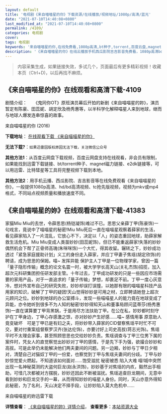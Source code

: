 ```yaml
---
layout: default
title: '电视剧《来自喵喵星的你》下载资源/在线播放/视频地址/1080p/高清/蓝光'
date: "2021-07-10T14:40:08+0800"
last_modified_at: "2021-07-10T14:40:08+0800"
permalink: /4109/
categories: 电视剧
cover:
tags: 电视剧
keywords: '来自喵喵星的你,在线免费看,1080p高清,bt种子,torrent,百度云盘,magnet,磁力链,迅雷下载资源'
description: '《来自喵喵星的你》在线云播放手机西瓜影院吉吉影音免费看，1080p高清bd/hd未删减完整版和tc抢先枪版，mkv/mp4格式，附带bt/torrent种子、magnet/磁力链、百度云盘、网盘资源迅雷下载链接'
---
```


>内容采集生成，如果链接失效，多试几个，页面最后有更多精彩视频！收藏本页（Ctrl+D)，以后再找不麻烦。


## 《来自喵喵星的你》在线观看和高清下载-4109

剧情介绍：　　《鬼同你OT》原班演员幕后开拍的新剧《来自喵喵星的妳》，演员暂定有陈豪、田蕊妮、胡定欣及杨秀惠等，以半科学化解释喵星人来到地球，继而与地球人爆发连串惊喜的故事。


来自喵喵星的你 (2016)

**下载地址**： [在线观看下载 《来自喵喵星的你》](https://www.btbtdy.me/btdy/dy8400.html) 


**无法下载?**：`如果迅雷因版权原因无法下载，关注微信公众号 `

**其他方法1**：从百度云网盘下载视频，百度云网盘支持在线观看，非会员有限制，如果能找到迅雷下载链接、bt/torrent种子、magnet磁力链接、e2dk链接等，可以用迅雷、比特彗星等工具将完整视频下载到本地。

**其他方法2**：用手机云播、西瓜影院、吉吉影音等在线免费观看《来自喵喵星的你》，一般提供1080p高清、hd/bd高清视频、tc抢先版视频，视频为mkv或mp4格式，不同站点视频质量和播放速度不同。


## 《来自喵喵星的妳》在线观看和高清下载-41383

家猫Miu Miu的去世，令薛思思(杨铠凝饰)难过不已。思思父亲薛丁甲(陈豪饰)一句戏言，竟说中了喵喵星的秘密!Miu Miu死后一直在喵喵星观察着薛家的生活，看见薛家陷入了一片混乱，它放心不下，决定以「人」的姿态重回地球，助薛家解救生活危机。Miu Miu变成人类苗妙妙(田蕊妮饰)，但已不能重返薛家!失落的妙妙偶然机会下帮了正骨师高瑰(朱咪咪饰)一个大忙，得其收留。辗转之下，妙妙成功透过「紧急家庭援助计划」义工的身份走入薛家，并应丁甲妻子焦瑶(胡定欣饰)的聘请，成为思思的保姆。喵~ 发挥异能 保护主人丁甲是一位物理学家，曾因一篇「量子隐形传输」概念的论文名震一时，被大学学长高天山(关礼杰饰)招揽，加入超次元科研集团担任研发部主管。十年过去，丁甲成功研发的只是一些因应市场需要的家用产品，对于一直追求的「量子传输」梦想，却裹足不前。丁甲一度心灰意冷，想对外宣布自己的研究失败，妙妙却误打误撞，以她那有限的喵喵星科技产品用家的知识，破解了丁甲的疑团!天山觉得妙妙是可用之材，立即聘请她登上超次元顾问之位。妙妙到地球的办公室搏斗，发现一些喵喵星人的能力竟在地球变成了异能，亦令她听到很多不为人知的秘密!妙妙得知天山和董事局顾问蓝蒂莎(杨秀惠饰)一直在谋算要丁甲背黑锅，于是用尽方法扶助丁甲。在公在私，妙妙都时刻守护在丁甲身边，丁甲心存感激之馀，亦对妙妙产生好感……喵~ 感情用事 原意助人 竟变破坏　可是丁甲已是有妇之夫，将妙妙带入薛家的CID督察焦瑶平时忙不可交，要对付重案组督察罗汉齐(张达伦饰)，亦要讨好上司史高拔(蒋志光饰)。焦瑶平时不太理会家事，甚至照顾思思也交给妙妙负责。焦瑶调查与丁甲三位男下属的案件时，凭女人的直觉察觉出妙妙对丁甲的感情，于是先下手为强，欲撮合妙妙和高拔。可是此举仍未能解决他们两夫妻间的问题。另一边厢，妙妙与丁甲日夕相对，清楚自己对猫奴丁甲的一份爱，也察觉到丁甲与焦瑶夫妻间的分歧。丁甲与妙妙惊觉爱火燃起，不知道该如何面对……饱受滋扰 秘密被悉 陷入大难 喵!城中突然出现一名神秘莫测的大盗何巨龙(赵永洪饰)，妙妙基于对焦瑶的内疚，毅然出手相助，可惜几次都被对方摆脱，妙妙还因此不断被滋扰。焦瑶追查巨龙期间，无意中看到妙妙和巨龙交手的一幕，从而得知妙妙的喵星人身份。同时，天山亦意外得知此秘密，为了名利，天山决定不择手段，让妙妙陷入莫大危机中……


来自喵喵星的妳迅雷下载

**详情查看**： [《来自喵喵星的妳》详情介绍](/movie/41383/)， **查看更多**：[本站资源大全](/movie/t/all/)

